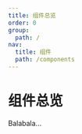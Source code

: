 ```yaml
---
title: 组件总览
order: 0
group:
  path: /
nav:
  title: 组件
  path: /components
---
```


# 组件总览

Balabala...
